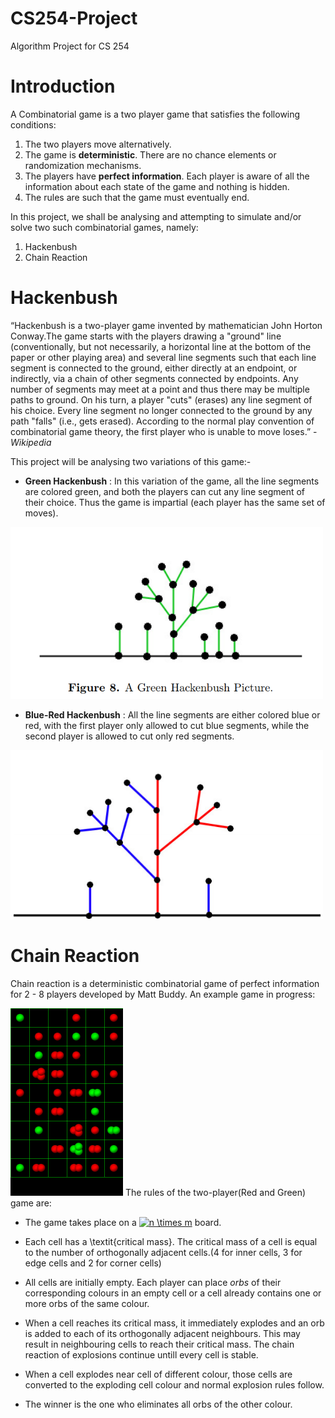 # CS254-Project
Algorithm Project for CS 254
# Introduction
A Combinatorial game is a two player game that satisfies the following conditions:
1. The two players move alternatively.
2. The game is **deterministic**. There are no chance elements or randomization mechanisms.
3. The players have **perfect information**. Each player is aware of all the information about each state of the game and nothing is hidden.
4. The rules are such that the game must eventually end.

In this project, we shall be analysing and attempting to simulate and/or solve two such combinatorial games, namely:
1. Hackenbush
2. Chain Reaction

# Hackenbush
“Hackenbush is a two-player game invented by mathematician John Horton Conway.The game starts with the players drawing a "ground" line (conventionally, but not necessarily, a horizontal line at the bottom of the paper or other playing area) and several line segments such that each line segment is connected to the ground, either directly at an endpoint, or indirectly, via a chain of other segments connected by endpoints. Any number of segments may meet at a point and thus there may be multiple paths to ground.
On his turn, a player "cuts" (erases) any line segment of his choice. Every line segment no longer connected to the ground by any path "falls" (i.e., gets erased). According to the normal play convention of combinatorial game theory, the first player who is unable to move loses.” - *Wikipedia*  

This project will be analysing two variations of this game:-
* **Green Hackenbush** : In this variation of the game, all the line segments are colored green, and both the players can cut any line segment of their choice. Thus the game is impartial (each player has the same set of moves).
<img src="/document_related/ghb.png" width="500"> 

* **Blue-Red Hackenbush** : All the line segments are either colored blue or red, with the first player only allowed to cut blue segments, while the second player is allowed to cut only red segments.
<img src="/document_related/brhb.png" width="500">

# Chain Reaction
Chain reaction is a deterministic combinatorial game of perfect information for 2 - 8 players developed by Matt Buddy.
An example game in progress:   

<img src="/document_related/cr.png" height="300">
The rules of the two-player(Red and Green) game are:  

* The game takes place on a <a href="http://www.codecogs.com/eqnedit.php?latex=n&space;\times&space;m" target="_blank"><img src="http://latex.codecogs.com/gif.latex?n&space;\times&space;m" title="n \times m" /></a>  board.   

* Each cell has a \textit{critical mass}. The critical mass of a cell is equal to the number of orthogonally adjacent cells.(4 for inner cells, 3 for edge cells and 2 for corner cells)
* All cells are initially empty. Each player can place *orbs* of their corresponding colours in an empty cell or a cell already contains one or more orbs of the same colour.
* When a cell reaches its critical mass, it immediately explodes and an orb is added to each of its orthogonally adjacent neighbours. This may result in neighbouring cells to reach their critical mass. The chain reaction of explosions continue untill every cell is stable.
* When a cell explodes near cell of different colour, those cells are converted to the exploding cell colour and normal explosion rules follow.
* The winner is the one who eliminates all orbs of the other colour. 
